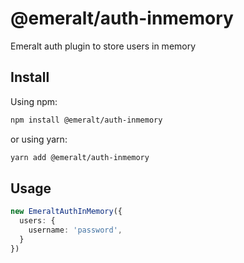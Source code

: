 # @emeralt/auth-inmemory
Emeralt auth plugin to store users in memory

## Install

Using npm:

```sh
npm install @emeralt/auth-inmemory
```

or using yarn:

```sh
yarn add @emeralt/auth-inmemory
```

## Usage

```ts
new EmeraltAuthInMemory({
  users: {
    username: 'password',
  }
})
```
